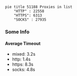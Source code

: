 
```mermaid
pie title 51188 Proxies in list
    "HTTP" : 22558
    "HTTPS": 6313
    "SOCKS" : 27935
```

### Some Info
#### Average Timeout

- mixed: 3.2s
- http: 1.4s
- https: 8.3s
- socks: 4.8s